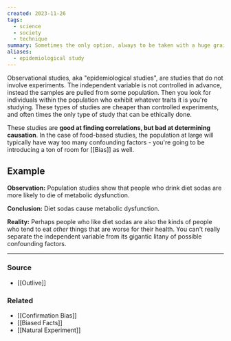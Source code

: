 ```yaml
---
created: 2023-11-26
tags:
  - science
  - society
  - technique
summary: Sometimes the only option, always to be taken with a huge grain of salt.
aliases:
  - epidemiological study
---
```

Observational studies, aka "epidemiological studies", are studies that do not involve experiments. The independent variable is not controlled in advance, instead the samples are pulled from some population. Then you look for individuals within the population who exhibit whatever traits it is you're studying. These types of studies are cheaper than controlled experiments, and often times the only type of study that can be ethically done. 

These studies are **good at finding correlations, but bad at determining causation**. In the case of food-based studies, the population at large will typically have way too many confounding factors - you're going to be introducing a ton of room for [[Bias]] as well. 

## Example
**Observation:** Population studies show that people who drink diet sodas are more likely to die of metabolic dysfunction.

**Conclusion:** Diet sodas cause metabolic dysfunction. 

**Reality:** Perhaps people who like diet sodas are also the kinds of people who tend to eat *other* things that are worse for their health. You can't really separate the independent variable from its gigantic litany of possible confounding factors.

---
### Source
- [[Outlive]]

### Related
- [[Confirmation Bias]]
- [[Biased Facts]]
- [[Natural Experiment]]